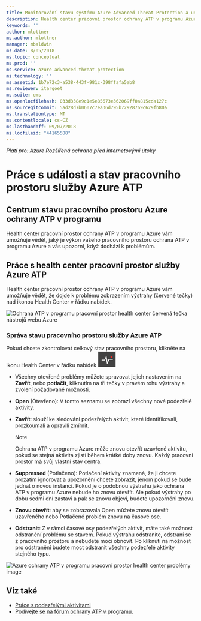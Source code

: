 ```yaml
---
title: Monitorování stavu systému Azure Advanced Threat Protection a událostí | Dokumentace Microsoftu
description: Health center pracovní prostor ochrany ATP v programu Azure použít ke kontrole, jak funguje služba ochrany ATP v programu Azure a upozorní vás na potenciální problémy a zobrazit systémové události v prohlížeči událostí.
keywords: ''
author: mlottner
ms.author: mlottner
manager: mbaldwin
ms.date: 8/05/2018
ms.topic: conceptual
ms.prod: ''
ms.service: azure-advanced-threat-protection
ms.technology: ''
ms.assetid: 1b7e72c3-a538-443f-981c-398ffafa5ab8
ms.reviewer: itargoet
ms.suite: ems
ms.openlocfilehash: 033d338e9c1e5e85673e362069ff0a815cda127c
ms.sourcegitcommit: 5ad28d7b0607c7ea36d795b72928769c629fb80a
ms.translationtype: MT
ms.contentlocale: cs-CZ
ms.lasthandoff: 09/07/2018
ms.locfileid: "44165588"
---
```

*Platí pro: Azure Rozšířená ochrana před internetovými útoky*


# <a name="working-with-azure-atp-workspace-health-and-events"></a>Práce s události a stav pracovního prostoru služby Azure ATP

## <a name="azure-atp-workspace-health-center"></a>Centrum stavu pracovního prostoru Azure ochrany ATP v programu 

Health center pracovní prostor ochrany ATP v programu Azure vám umožňuje vědět, jaký je výkon vašeho pracovního prostoru ochrana ATP v programu Azure a vás upozorní, když dochází k problémům.

## <a name="working-with-the-azure-atp-workspace-health-center"></a>Práce s health center pracovní prostor služby Azure ATP

Health center pracovní prostor ochrany ATP v programu Azure vám umožňuje vědět, že dojde k problému zobrazením výstrahy (červené tečky) nad ikonou Health Center v řádku nabídek.

![Ochrana ATP v programu pracovní prostor health center červená tečka nástrojů webu Azure](media/atp-health-bar.png)

### <a name="managing-azure-atp-workspace-health"></a>Správa stavu pracovního prostoru služby Azure ATP
Pokud chcete zkontrolovat celkový stav pracovního prostoru, klikněte na ikonu Health Center v řádku nabídek ![Ikona stavu centra Azure ochrany ATP v programu pracovního prostoru](media/atp-red-dot.png)

-   Všechny otevřené problémy můžete spravovat jejich nastavením na **Zavřít**, nebo **potlačit**, kliknutím na tři tečky v pravém rohu výstrahy a zvolení požadované možnosti.

-   **Open** (Otevřeno): V tomto seznamu se zobrazí všechny nové podezřelé aktivity.

-   **Zavřít**: slouží ke sledování podezřelých aktivit, které identifikovali, prozkoumali a opravili zmírnit.

    > [!NOTE]
    > Ochrana ATP v programu Azure může znovu otevřít uzavřené aktivitu, pokud se stejná aktivita zjistí během krátké doby znovu.
    > Každý pracovní prostor má svůj vlastní stav centra.

-   **Suppressed** (Potlačeno): Potlačení aktivity znamená, že ji chcete prozatím ignorovat a upozornění chcete zobrazit, jenom pokud se bude jednat o novou instanci. Pokud je o podobnou výstrahu jako ochrana ATP v programu Azure nebude ho znovu otevřít. Ale pokud výstrahy po dobu sedmi dní zastaví a pak se znovu objeví, budete upozorněni znovu.

-   **Znovu otevřít**: aby se zobrazovala Open můžete znovu otevřít uzavřeného nebo Potlačené problém znovu na časové ose.

-   **Odstranit**: Z v rámci časové osy podezřelých aktivit, máte také možnost odstranění problému se stavem. Pokud výstrahu odstraníte, odstraní se z pracovního prostoru a nebudete moci obnovit. Po kliknutí na možnost pro odstranění budete moct odstranit všechny podezřelé aktivity stejného typu.



![Azure ochrany ATP v programu pracovní prostor health center problémy image](media/atp-health-issue.png)






## <a name="see-also"></a>Viz také

- [Práce s podezřelými aktivitami](working-with-suspicious-activities.md)
- [Podívejte se na fórum ochrany ATP v programu.](https://aka.ms/azureatpcommunity)

